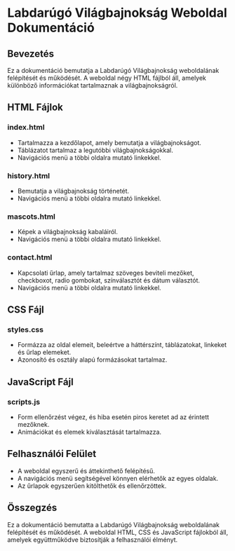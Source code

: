 # Labdarúgó Világbajnokság Weboldal Dokumentáció

## Bevezetés
Ez a dokumentáció bemutatja a Labdarúgó Világbajnokság weboldalának felépítését és működését. A weboldal négy HTML fájlból áll, amelyek különböző információkat tartalmaznak a világbajnokságról.

## HTML Fájlok
### index.html
- Tartalmazza a kezdőlapot, amely bemutatja a világbajnokságot.
- Táblázatot tartalmaz a legutóbbi világbajnokságokkal.
- Navigációs menü a többi oldalra mutató linkekkel.

### history.html
- Bemutatja a világbajnokság történetét.
- Navigációs menü a többi oldalra mutató linkekkel.

### mascots.html
- Képek a világbajnokság kabaláiról.
- Navigációs menü a többi oldalra mutató linkekkel.

### contact.html
- Kapcsolati űrlap, amely tartalmaz szöveges beviteli mezőket, checkboxot, radio gombokat, színválasztót és dátum választót.
- Navigációs menü a többi oldalra mutató linkekkel.

## CSS Fájl
### styles.css
- Formázza az oldal elemeit, beleértve a háttérszínt, táblázatokat, linkeket és űrlap elemeket.
- Azonosító és osztály alapú formázásokat tartalmaz.

## JavaScript Fájl
### scripts.js
- Form ellenőrzést végez, és hiba esetén piros keretet ad az érintett mezőknek.
- Animációkat és elemek kiválasztását tartalmazza.

## Felhasználói Felület
- A weboldal egyszerű és áttekinthető felépítésű.
- A navigációs menü segítségével könnyen elérhetők az egyes oldalak.
- Az űrlapok egyszerűen kitölthetők és ellenőrzöttek.

## Összegzés
Ez a dokumentáció bemutatta a Labdarúgó Világbajnokság weboldalának felépítését és működését. A weboldal HTML, CSS és JavaScript fájlokból áll, amelyek együttműködve biztosítják a felhasználói élményt.
